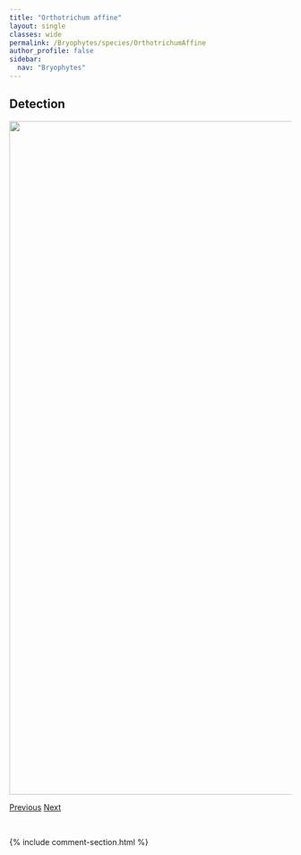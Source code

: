 ```yaml
---
title: "Orthotrichum affine"
layout: single
classes: wide
permalink: /Bryophytes/species/OrthotrichumAffine
author_profile: false
sidebar:
  nav: "Bryophytes"
---
```


<h2>Detection</h2>

<a href="https://drive.google.com/uc?export=view&id=1mqurC-58gdE3eLmWoc45OWkcdZxA04Q2">
<img src="https://drive.google.com/uc?export=view&id=1mqurC-58gdE3eLmWoc45OWkcdZxA04Q2" height = "1200" width = "800">
</a>


<a href="/DevelopmentWebsite/Bryophytes/species/OrthotheciumChryseum" class="pagination--pager" title="Orthothecium chryseum">Previous</a> <a href="/DevelopmentWebsite/Bryophytes/species/OrthotrichumLaevigatum" class="pagination--pager" title="Orthotrichum laevigatum">Next</a>

<p>&nbsp;</p>

{% include comment-section.html %}
